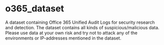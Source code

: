 # o365_dataset
A dataset containing Office 365 Unified Audit Logs for security research and detection. The dataset contains all kinds of suspicious/malicious data. 
Please use data at your own risk and try not to attack any of the environments or IP-addresses mentioned in the dataset. 
